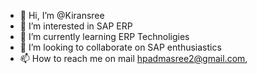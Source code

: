 - 👋 Hi, I’m @Kiransree
- 👀 I’m interested in SAP ERP  
- 🌱 I’m currently learning ERP Technoligies 
- 💞️ I’m looking to collaborate on SAP enthusiastics 
- 📫 How to reach me on mail hpadmasree2@gmail.com,

<!---
Kiransree/Kiransree is a ✨ special ✨ repository because its `README.md` (this file) appears on your GitHub profile.
You can click the Preview link to take a look at your changes.
--->
